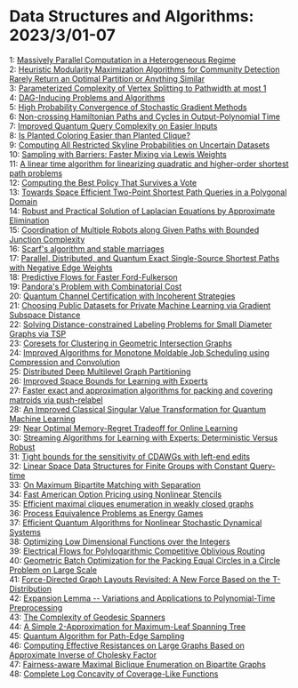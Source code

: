 # Data Structures and Algorithms: 2023/3/01-07  
1: [Massively Parallel Computation in a Heterogeneous Regime](https://doi.org/10.48550/arXiv.2302.14692)  
2: [Heuristic Modularity Maximization Algorithms for Community Detection  Rarely Return an Optimal Partition or Anything Similar](https://doi.org/10.48550/arXiv.2302.14698)  
3: [Parameterized Complexity of Vertex Splitting to Pathwidth at most 1](https://doi.org/10.48550/arXiv.2302.14725)  
4: [DAG-Inducing Problems and Algorithms](https://doi.org/10.48550/arXiv.2302.14834)  
5: [High Probability Convergence of Stochastic Gradient Methods](https://doi.org/10.48550/arXiv.2302.14843)  
6: [Non-crossing Hamiltonian Paths and Cycles in Output-Polynomial Time](https://doi.org/10.48550/arXiv.2303.00147)  
7: [Improved Quantum Query Complexity on Easier Inputs](https://doi.org/10.48550/arXiv.2303.00217)  
8: [Is Planted Coloring Easier than Planted Clique?](https://doi.org/10.48550/arXiv.2303.00252)  
9: [Computing All Restricted Skyline Probabilities on Uncertain Datasets](https://doi.org/10.48550/arXiv.2303.00259)  
10: [Sampling with Barriers: Faster Mixing via Lewis Weights](https://doi.org/10.48550/arXiv.2303.00480)  
11: [A linear time algorithm for linearizing quadratic and higher-order  shortest path problems](https://doi.org/10.48550/arXiv.2303.00569)  
12: [Computing the Best Policy That Survives a Vote](https://doi.org/10.48550/arXiv.2303.00660)  
13: [Towards Space Efficient Two-Point Shortest Path Queries in a Polygonal  Domain](https://doi.org/10.48550/arXiv.2303.00666)  
14: [Robust and Practical Solution of Laplacian Equations by Approximate  Elimination](https://doi.org/10.48550/arXiv.2303.00709)  
15: [Coordination of Multiple Robots along Given Paths with Bounded Junction  Complexity](https://doi.org/10.48550/arXiv.2303.00745)  
16: [Scarf's algorithm and stable marriages](https://doi.org/10.48550/arXiv.2303.00791)  
17: [Parallel, Distributed, and Quantum Exact Single-Source Shortest Paths  with Negative Edge Weights](https://doi.org/10.48550/arXiv.2303.00811)  
18: [Predictive Flows for Faster Ford-Fulkerson](https://doi.org/10.48550/arXiv.2303.00837)  
19: [Pandora's Problem with Combinatorial Cost](https://doi.org/10.48550/arXiv.2303.01078)  
20: [Quantum Channel Certification with Incoherent Strategies](https://doi.org/10.48550/arXiv.2303.01188)  
21: [Choosing Public Datasets for Private Machine Learning via Gradient  Subspace Distance](https://doi.org/10.48550/arXiv.2303.01256)  
22: [Solving Distance-constrained Labeling Problems for Small Diameter Graphs  via TSP](https://doi.org/10.48550/arXiv.2303.01290)  
23: [Coresets for Clustering in Geometric Intersection Graphs](https://doi.org/10.48550/arXiv.2303.01400)  
24: [Improved Algorithms for Monotone Moldable Job Scheduling using  Compression and Convolution](https://doi.org/10.48550/arXiv.2303.01414)  
25: [Distributed Deep Multilevel Graph Partitioning](https://doi.org/10.48550/arXiv.2303.01417)  
26: [Improved Space Bounds for Learning with Experts](https://doi.org/10.48550/arXiv.2303.01453)  
27: [Faster exact and approximation algorithms for packing and covering  matroids via push-relabel](https://doi.org/10.48550/arXiv.2303.01478)  
28: [An Improved Classical Singular Value Transformation for Quantum Machine  Learning](https://doi.org/10.48550/arXiv.2303.01492)  
29: [Near Optimal Memory-Regret Tradeoff for Online Learning](https://doi.org/10.48550/arXiv.2303.01673)  
30: [Streaming Algorithms for Learning with Experts: Deterministic Versus  Robust](https://doi.org/10.48550/arXiv.2303.01709)  
31: [Tight bounds for the sensitivity of CDAWGs with left-end edits](https://doi.org/10.48550/arXiv.2303.01726)  
32: [Linear Space Data Structures for Finite Groups with Constant Query-time](https://doi.org/10.48550/arXiv.2303.01957)  
33: [On Maximum Bipartite Matching with Separation](https://doi.org/10.48550/arXiv.2303.02283)  
34: [Fast American Option Pricing using Nonlinear Stencils](https://doi.org/10.48550/arXiv.2303.02317)  
35: [Efficient maximal cliques enumeration in weakly closed graphs](https://doi.org/10.48550/arXiv.2303.02390)  
36: [Process Equivalence Problems as Energy Games](https://doi.org/10.48550/arXiv.2303.08904)  
37: [Efficient Quantum Algorithms for Nonlinear Stochastic Dynamical Systems](https://doi.org/10.48550/arXiv.2303.02463)  
38: [Optimizing Low Dimensional Functions over the Integers](https://doi.org/10.48550/arXiv.2303.02474)  
39: [Electrical Flows for Polylogarithmic Competitive Oblivious Routing](https://doi.org/10.48550/arXiv.2303.02491)  
40: [Geometric Batch Optimization for the Packing Equal Circles in a Circle  Problem on Large Scale](https://doi.org/10.48550/arXiv.2303.02650)  
41: [Force-Directed Graph Layouts Revisited: A New Force Based on the  T-Distribution](https://doi.org/10.48550/arXiv.2303.03964)  
42: [Expansion Lemma -- Variations and Applications to Polynomial-Time  Preprocessing](https://doi.org/10.48550/arXiv.2303.02687)  
43: [The Complexity of Geodesic Spanners](https://doi.org/10.48550/arXiv.2303.02997)  
44: [A Simple 2-Approximation for Maximum-Leaf Spanning Tree](https://doi.org/10.48550/arXiv.2303.03125)  
45: [Quantum Algorithm for Path-Edge Sampling](https://doi.org/10.48550/arXiv.2303.03319)  
46: [Computing Effective Resistances on Large Graphs Based on Approximate  Inverse of Cholesky Factor](https://doi.org/10.48550/arXiv.2303.03617)  
47: [Fairness-aware Maximal Biclique Enumeration on Bipartite Graphs](https://doi.org/10.48550/arXiv.2303.03705)  
48: [Complete Log Concavity of Coverage-Like Functions](https://doi.org/10.48550/arXiv.2303.03741)  